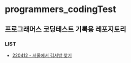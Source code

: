 # programmers_codingTest
프로그래머스 코딩테스트 기록용 레포지토리
---
### LIST
- [220412 - 서울에서 김서방 찾기](https://github.com/devKobe24/programmers_codingTest/blob/main/230412-1.playground/Contents.swift)
